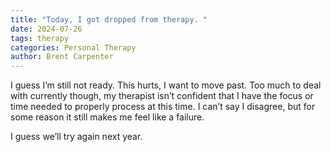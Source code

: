 ```yaml
---
title: "Today, I got dropped from therapy. "
date: 2024-07-26
tags: therapy
categories: Personal Therapy
author: Brent Carpenter
---
```

I guess I’m still not ready. This hurts, I want to move past. Too much to deal with currently though, my therapist isn’t confident that I have the focus or time needed to properly process at this time. I can’t say I disagree, but for some reason it still makes me feel like a failure.

I guess we’ll try again next year.
